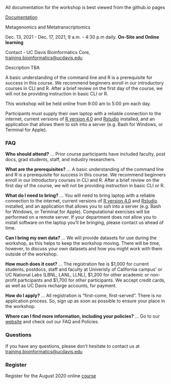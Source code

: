 All documentation for the workshop is best viewed from the github.io pages

[Documentation](https://ucdavis-bioinformatics-training.github.io/2021-December-Metagenomics-and-Metatranscriptomics/)

Metagenomics and Metatranscriptomics

Dec. 13, 2021 - Dec. 17, 2021, 9 a.m. - 4:30 p.m daily. **On-Site and Online learning**

Contact - UC Davis Bioinformatics Core, [training.bioinformatics@ucdavis.edu](mailto:training.bioinformatics@ucdavis.edu)

Description TBA

A basic understanding of the command line and R is a prerequisite for success in this course. We recommend beginners enroll in our introductory courses in CLI and R. After a brief review on the first day of the course,  we will not be providing instruction in basic CLI or R.

This workshop will be held online from 9:00 am to 5:00 pm each day.

Participants must supply their own laptop with a reliable connection to the internet, current versions of [R version 4.0](https://cloud.r-project.org/) and [Rstudio](https://rstudio.com/products/rstudio/download/#download) installed, and an application that allows them to ssh into a server (e.g. Bash for Windows, or Terminal for Apple).

### FAQ

**Who should attend?** … Prior course participants have included faculty, post docs, grad students, staff, and industry researchers.

**What are the prerequisites?** … A basic understanding of the command line and R is a prerequisite for success in this course. We recommend beginners enroll in our introductory courses in CLI and R. After a brief review on the first day of the course,  we will not be providing instruction in basic CLI or R.

**What do I need to bring?** … You will need to bring laptop with a reliable connection to the internet, current versions of [R version 4.0](https://cloud.r-project.org/) and [Rstudio](https://rstudio.com/products/rstudio/download/#download) installed, and an application that allows you to ssh into a server (e.g. Bash for Windows, or Terminal for Apple). Computational exercises will be performed on a remote server. If your department does not allow you to install software on the laptop you’ll be bringing, please contact us ahead of time.

**Can I bring my own data?** … We will provide datasets for use during the workshop, as this helps to keep the workshop moving. There will be time, however, to discuss your own datasets and how you might work with them outside of the workshop.

**How much does it cost?** … The registration fee is $1,000 for current students, postdocs, staff and faculty at Univeristy of California campus' or UC National Labs (LBNL, LANL, LLNL), $1,200 for other academic or non-profit participants and $1,700 for other participants. We accept credit cards, as well as UC Davis recharge accounts, for payment.

**How do I apply?** … All registration is “first-come, first-served”. There is no application process.  So, sign up as soon as possible to ensure your place in the workshop.

**Where can I find more information, including your policies?**  ... Go to our [website](bioinformatics.ucdavis.edu/training/) and check out our FAQ and Policies.

### Questions

If you have any questions, please don’t hesitate to contact us at [training.bioinformatics@ucdavis.edu](mailto:training.bioinformatics@ucdavis.edu)


### Register

Register for the August 2020 online [course](https://registration.genomecenter.ucdavis.edu/events/intro_scRNASeq_aug_2020_online/)
